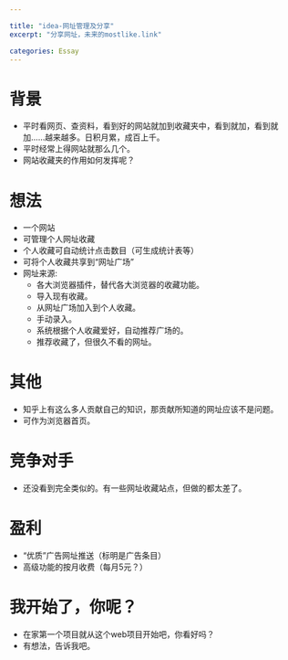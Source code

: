 ```yaml
---

title: "idea-网址管理及分享"
excerpt: "分享网址，未来的mostlike.link"

categories: Essay
---
```






# 背景

- 平时看网页、查资料，看到好的网站就加到收藏夹中，看到就加，看到就加……越来越多。日积月累，成百上千。
- 平时经常上得网站就那么几个。
- 网站收藏夹的作用如何发挥呢？

# 想法

- 一个网站
- 可管理个人网址收藏
- 个人收藏可自动统计点击数目（可生成统计表等）
- 可将个人收藏共享到“网址广场”
- 网址来源:
  * 各大浏览器插件，替代各大浏览器的收藏功能。
  * 导入现有收藏。
  * 从网址广场加入到个人收藏。
  * 手动录入。
  * 系统根据个人收藏爱好，自动推荐广场的。
  * 推荐收藏了，但很久不看的网址。

# 其他

- 知乎上有这么多人贡献自己的知识，那贡献所知道的网址应该不是问题。
- 可作为浏览器首页。

# 竞争对手

- 还没看到完全类似的。有一些网址收藏站点，但做的都太差了。

# 盈利

- “优质”广告网址推送（标明是广告条目）
- 高级功能的按月收费（每月5元？）

# 我开始了，你呢？

- 在家第一个项目就从这个web项目开始吧，你看好吗？
- 有想法，告诉我吧。


